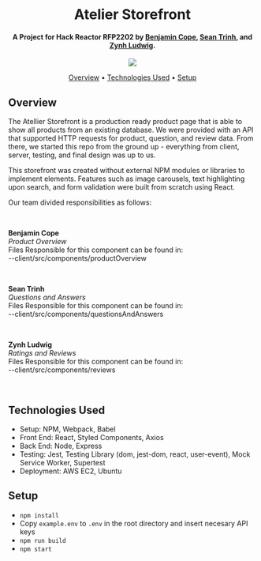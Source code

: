 <h1 align="center">
  Atelier Storefront
</h1>

<h4 align="center">
  A Project for Hack Reactor RFP2202 by <a href="https://github.com/Alphose" target="_blank">Benjamin Cope</a>, <a   href="https://github.com/seanatrinh" target="_blank">Sean Trinh</a>, and <a href="https://github.com/Zynh0722"    target="_blank">Zynh Ludwig</a>.
</h4>

<p align="center">
  <img src="https://i.imgur.com/hD01euw.gif" />
</p>

<p align="center">
  <a href="#overview">Overview</a> •
  <a href="#technologies-used">Technologies Used</a> •
  <a href="#setup">Setup</a>
</p>

## Overview

The Atellier Storefront is a production ready product page that is able to show all products from an existing database. We were provided with an API that supported HTTP requests for product, question, and review data. From there, we started this repo from the ground up - everything from client, server, testing, and final design was up to us. 

This storefront was created without external NPM modules or libraries to implement elements. Features such as image carousels, text highlighting upon search, and form validation were built from scratch using React. 

Our team divided responsibilities as follows:

<br>

**Benjamin Cope**\
*Product Overview*\
Files Responsible for this component can be found in:\
--client/src/components/productOverview

<br>

**Sean Trinh**\
*Questions and Answers*\
Files Responsible for this component can be found in:\
--client/src/components/questionsAndAnswers

<br>

**Zynh Ludwig**\
*Ratings and Reviews*\
Files Responsible for this component can be found in:\
--client/src/components/reviews

<br>

## Technologies Used
- Setup: NPM, Webpack, Babel
- Front End: React, Styled Components, Axios
- Back End: Node, Express
- Testing: Jest, Testing Library (dom, jest-dom, react, user-event), Mock Service Worker, Supertest
- Deployment: AWS EC2, Ubuntu

## Setup

 - `npm install`
 - Copy `example.env` to `.env` in the root directory and insert necesary API keys
 - `npm run build`
 - `npm start`

